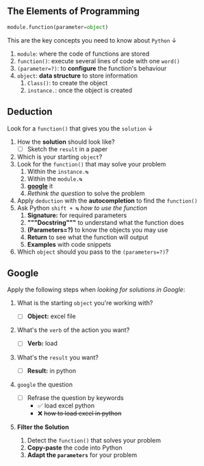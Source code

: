 ## The Elements of Programming

```python
module.function(parameter=object)
```

This are the key concepts you need to know about `Python` ↓

1. `module`: where the code of functions are stored
2. `function()`: execute several lines of code with one `word()`
3. `(parameter=?)`: to **configure** the function's behaviour
4. `object`: **data structure** to store information
    1. `Class()`: to create the object
    2. `instance.`: once the object is created

## Deduction

Look for a `function()` that gives you the `solution` ↓

1. How the **solution** should look like?
    - [ ] Sketch the `result` in a paper
2. Which is your starting `object`?
3. Look for the `function()` that may solve your problem
    1. Within the `instance.↹`
    2. Within the `module.↹`
    3. [**google**](#google) it
    4. *Rethink the question* to solve the problem
4. Apply `deduction` with the **autocompletion** to find the `function()`
5. Ask Python `shift + ↹` *how to use the function*
    1. **Signature:** for required parameters
    2. **"""Docstring"""** to understand what the function does
    3. **(Parameters=?)** to know the objects you may use
    4. **Return** to see what the function will output
    5. **Examples** with code snippets
5. Which `object` should you pass to the `(parameters=?)`?

## Google

Apply the following steps when *looking for solutions in Google*:

1. What is the starting `object` you're working with?

    - [ ] **Object:** excel file

2. What's the `verb` of the action you want?

    - [ ] **Verb:** load

3. What's the `result` you want?

    - [ ] **Result:** in python

4. `google` the question

    - [ ] Refrase the question by keywords
        - ✅ load excel python
        - ❌ ~~how to load excel in python~~

5. **Filter the Solution**
    1. Detect the `function()` that solves your problem
    2. **Copy-paste** the code into Python
    3. **Adapt the `parameters`** for your problem
